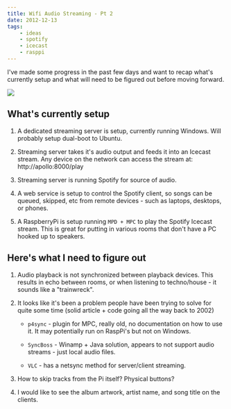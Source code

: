 ```yaml
---
title: Wifi Audio Streaming - Pt 2
date: 2012-12-13
tags:
    - ideas
    - spotify
    - icecast
    - rasppi
---
```


I've made some progress in the past few days and want to recap what's currently setup and what will need to be figured out before moving forward.

![](/pictures/2012/audio-server-plus-transmitter/audio-server-plus-transmitter-medium.jpg)

<!-- more -->

## What's currently setup

1. A dedicated streaming server is setup, currently running Windows.  Will probably setup dual-boot to Ubuntu.

1. Streaming server takes it's audio output and feeds it into an Icecast stream.  Any device on the network can access the stream at: http://apollo:8000/play

1. Streaming server is running Spotify for source of audio.

1. A web service is setup to control the Spotify client, so songs can be queued, skipped, etc from remote devices - such as laptops, desktops, or phones.

1. A RaspberryPi is setup running `MPD + MPC` to play the Spotify Icecast stream.  This is great for putting in various rooms that don't have a PC hooked up to speakers.

## Here's what I need to figure out

1. Audio playback is not synchronized between playback devices. This results in echo between rooms, or when listening to techno/house - it sounds like a "trainwreck".

1. It looks like it's been a problem people have been trying to solve for quite some time (solid article + code going all the way back to 2002)

    * `p4sync` - plugin for MPC, really old, no documentation on how to use it.  It may potentially run on RaspPi's but not on Windows.

    * `SyncBoss` - Winamp + Java solution, appears to not support audio streams - just local audio files.

    * `VLC` - has a netsync method for server/client streaming.

1. How to skip tracks from the Pi itself?  Physical buttons?

1. I would like to see the album artwork, artist name, and song title on the clients.